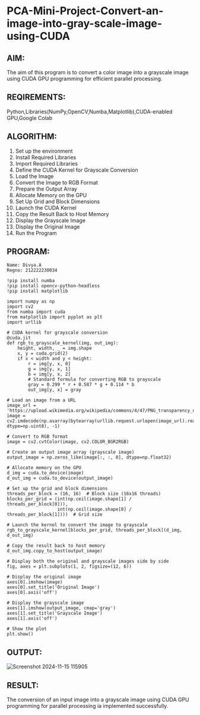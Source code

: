 # PCA-Mini-Project-Convert-an-image-into-gray-scale-image-using-CUDA

## AIM:

The aim of this program is to convert a color image into a grayscale image using CUDA GPU programming for efficient parallel processing.

## REQIREMENTS:

Python,Libraries(NumPy,OpenCV,Numba,Matplotlib),CUDA-enabled GPU,Google Colab 

## ALGORITHM:

1. Set up the environment
2. Install Required Libraries
3. Import Required Libraries
4. Define the CUDA Kernel for Grayscale Conversion
5. Load the Image
6. Convert the Image to RGB Format
7. Prepare the Output Array
8. Allocate Memory on the GPU
9. Set Up Grid and Block Dimensions
10. Launch the CUDA Kernel
11. Copy the Result Back to Host Memory
12. Display the Grayscale Image
13. Display the Original Image
14. Run the Program

## PROGRAM:

```
Name: Divya.A
Regno: 212222230034
```

```
!pip install numba
!pip install opencv-python-headless
!pip install matplotlib

import numpy as np
import cv2
from numba import cuda
from matplotlib import pyplot as plt
import urllib

# CUDA kernel for grayscale conversion
@cuda.jit
def rgb_to_grayscale_kernel(img, out_img):
    height, width, _ = img.shape
    x, y = cuda.grid(2)
    if x < width and y < height:
        r = img[y, x, 0]
        g = img[y, x, 1]
        b = img[y, x, 2]
        # Standard formula for converting RGB to grayscale
        gray = 0.299 * r + 0.587 * g + 0.114 * b
        out_img[y, x] = gray

# Load an image from a URL
image_url = 'https://upload.wikimedia.org/wikipedia/commons/4/47/PNG_transparency_demonstration_1.png'
image = cv2.imdecode(np.asarray(bytearray(urllib.request.urlopen(image_url).read()), dtype=np.uint8), -1)

# Convert to RGB format
image = cv2.cvtColor(image, cv2.COLOR_BGR2RGB)

# Create an output image array (grayscale image)
output_image = np.zeros_like(image[:, :, 0], dtype=np.float32)

# Allocate memory on the GPU
d_img = cuda.to_device(image)
d_out_img = cuda.to_device(output_image)

# Set up the grid and block dimensions
threads_per_block = (16, 16)  # Block size (16x16 threads)
blocks_per_grid = (int(np.ceil(image.shape[1] / threads_per_block[0])),
                   int(np.ceil(image.shape[0] / threads_per_block[1])))  # Grid size

# Launch the kernel to convert the image to grayscale
rgb_to_grayscale_kernel[blocks_per_grid, threads_per_block](d_img, d_out_img)

# Copy the result back to host memory
d_out_img.copy_to_host(output_image)

# Display both the original and grayscale images side by side
fig, axes = plt.subplots(1, 2, figsize=(12, 6))

# Display the original image
axes[0].imshow(image)
axes[0].set_title('Original Image')
axes[0].axis('off')

# Display the grayscale image
axes[1].imshow(output_image, cmap='gray')
axes[1].set_title('Grayscale Image')
axes[1].axis('off')

# Show the plot
plt.show()
```

## OUTPUT:
![Screenshot 2024-11-15 115905](https://github.com/user-attachments/assets/d50a481e-5057-4026-a54d-6e556f19f44c)

## RESULT:

The conversion of an input image into a grayscale image using CUDA GPU programming for parallel processing ia implemented successfully.
